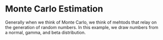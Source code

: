 # Monte Carlo Estimation

Generally when we think of Monte Carlo, we think of mehtods that relay on the generation of random numbers. In this example, we draw numbers from a normal, gamma, and beta distribution. 
